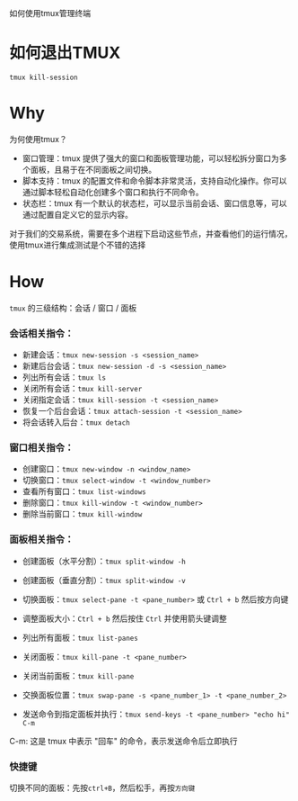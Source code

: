 如何使用tmux管理终端

# 如何退出TMUX

`tmux kill-session`

# Why

为何使用tmux？

- 窗口管理：tmux 提供了强大的窗口和面板管理功能，可以轻松拆分窗口为多个面板，且易于在不同面板之间切换。
- 脚本支持：tmux 的配置文件和命令脚本非常灵活，支持自动化操作。你可以通过脚本轻松自动化创建多个窗口和执行不同命令。
- 状态栏：tmux 有一个默认的状态栏，可以显示当前会话、窗口信息等，可以通过配置自定义它的显示内容。

对于我们的交易系统，需要在多个进程下启动这些节点，并查看他们的运行情况，使用tmux进行集成测试是个不错的选择

# How

`tmux` 的三级结构：会话 / 窗口 / 面板

### 会话相关指令：
- 新建会话：`tmux new-session -s <session_name>`
- 新建后台会话：`tmux new-session -d -s <session_name>`
- 列出所有会话：`tmux ls`
- 关闭所有会话：`tmux kill-server`
- 关闭指定会话：`tmux kill-session -t <session_name>`
- 恢复一个后台会话：`tmux attach-session -t <session_name>`
- 将会话转入后台：`tmux detach`

### 窗口相关指令：
- 创建窗口：`tmux new-window -n <window_name>`
- 切换窗口：`tmux select-window -t <window_number>`
- 查看所有窗口：`tmux list-windows`
- 删除窗口：`tmux kill-window -t <window_number>`
- 删除当前窗口：`tmux kill-window`

### 面板相关指令：
- 创建面板（水平分割）：`tmux split-window -h`
- 创建面板（垂直分割）：`tmux split-window -v`
- 切换面板：`tmux select-pane -t <pane_number>` 或 `Ctrl + b` 然后按方向键
- 调整面板大小：`Ctrl + b` 然后按住 `Ctrl` 并使用箭头键调整
- 列出所有面板：`tmux list-panes`
- 关闭面板：`tmux kill-pane -t <pane_number>`
- 关闭当前面板：`tmux kill-pane`
- 交换面板位置：`tmux swap-pane -s <pane_number_1> -t <pane_number_2>`

- 发送命令到指定面板并执行：`tmux send-keys -t <pane_number> "echo hi" C-m`

C-m: 这是 tmux 中表示 "回车" 的命令，表示发送命令后立即执行

### 快捷键

切换不同的面板：先按`ctrl+B`，然后松手，再按`方向键`


